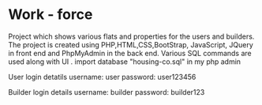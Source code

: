 # Work - force
Project which shows various flats and properties for the users and builders. 
The project is created using PHP,HTML,CSS,BootStrap, JavaScript, JQuery in
 front end and PhpMyAdmin in the back end. 
 Various SQL commands are used along with UI .
import database "housing-co.sql" in my php admin

User login detatils
username: user
password: user123456

Builder login details
username: builder
password: builder123


